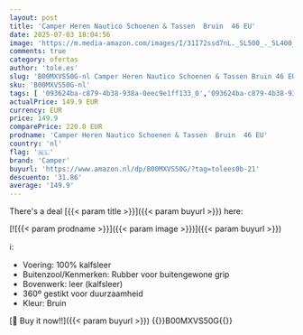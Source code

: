 ```yaml
---
layout: post
title: 'Camper Heren Nautico Schoenen & Tassen  Bruin  46 EU'
date: 2025-07-03 18:04:56
image: 'https://m.media-amazon.com/images/I/31I72ssd7nL._SL500_._SL400_.jpg'
comments: true
category: ofertas
author: 'tole.es'
slug: 'B00MXVS50G-nl Camper Heren Nautico Schoenen & Tassen Bruin 46 EU'
sku: 'B00MXVS50G-nl'
tags: [ '093624ba-c879-4b38-938a-0eec9e1ff133_0','093624ba-c879-4b38-938a-0eec9e1ff133_3601','Arborist Merchandising Root','Heren boot- & zeilschoenen','Herenmode','Herenschoenen','Kleding, schoenen & sieraden','Kleding, schoenen en sieraden','New Arrivals','Self Service','Special Features Stores','camper','🇳🇱', ]
actualPrice: 149.9 EUR
currency: EUR
price: 149.9
comparePrice: 220.0 EUR
prodname: 'Camper Heren Nautico Schoenen & Tassen  Bruin  46 EU'
country: 'nl'
flag: '🇳🇱'
brand: 'Camper'
buyurl: 'https://www.amazon.nl/dp/B00MXVS50G/?tag=tolees0b-21'
descuento: '31.86'
average: '149.9'
---
```


There's a deal [{{< param title >}}]({{< param buyurl >}})  here:

[![{{< param prodname >}}]({{< param image >}})]({{< param buyurl >}})

ℹ️:

- Voering: 100% kalfsleer
- Buitenzool/Kenmerken: Rubber voor buitengewone grip
- Bovenwerk: leer (kalfsleer)
- 360º gestikt voor duurzaamheid
- Kleur: Bruin

[🛒 Buy it now!!]({{< param buyurl >}})
{{<world>}}B00MXVS50G{{</world>}}
